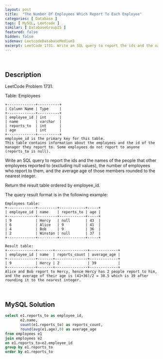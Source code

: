 ```yaml
---
layout: post
title:  "The Number Of Employees Which Report To Each Employee"
categories: [ Database ]
tags: [ MySQL, Leetcode ]
similar: [ DatabaseGroup25 ]
featured: false
hidden: false
sidenav: LeetcodeDatabaseMedium3
excerpt: LeetCode 1731. Write an SQL query to report the ids and the names of the people that other employees reported to (excluding null values), the number of employees who report to them, and the average age of those members rounded to the nearest integer.
---
```


<br />

## Description

LeetCode Problem 1731. 

Table: Employees

```
+-------------+----------+
| Column Name | Type     |
+-------------+----------+
| employee_id | int      |
| name        | varchar  |
| reports_to  | int      |
| age         | int      |
+-------------+----------+
employee_id is the primary key for this table.
This table contains information about the employees and the id of the manager they report to. Some employees do not report to anyone (reports_to is null). 
```

Write an SQL query to report the ids and the names of the people that other employees reported to (excluding null values), the number of employees who report to them, and the average age of those members rounded to the nearest integer.

Return the result table ordered by employee_id.

The query result format is in the following example:

 
```
Employees table:
+-------------+---------+------------+-----+
| employee_id | name    | reports_to | age |
+-------------+---------+------------+-----+
| 9           | Hercy   | null       | 43  |
| 6           | Alice   | 9          | 41  |
| 4           | Bob     | 9          | 36  |
| 2           | Winston | null       | 37  |
+-------------+---------+------------+-----+

Result table:
+-------------+-------+---------------+-------------+
| employee_id | name  | reports_count | average_age |
+-------------+-------+---------------+-------------+
| 9           | Hercy | 2             | 39          |
+-------------+-------+---------------+-------------+
Alice and Bob report to Hercy, hence Hercy has 2 people report to him, and the average of their age is (41+36)/2 = 38.5 which is 39 after rounding it to the nearest integer.
```

<br />

## MySQL Solution


```sql
select e1.reports_to as employee_id,
       e2.name,
       count(e1.reports_to) as reports_count,
       round(avg(e1.age),0) as average_age
from employees e1
join employees e2
on e1.reports_to=e2.employee_id
group by e1.reports_to
order by e1.reports_to
```
